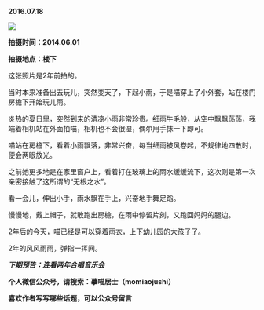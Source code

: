 
          
            
**2016.07.18**



![](//upload-images.jianshu.io/upload_images/51001-e9e709c8cfc54186.jpg)




**拍摄时间：2014.06.01**

**拍摄地点：楼下**

这张照片是2年前拍的。

当时本来准备出去玩儿，突然变天了，下起小雨，于是喵穿上了小外套，站在楼门房檐下开始玩儿雨。

炎热的夏日里，突然到来的清凉小雨非常珍贵。细雨牛毛般，从空中飘飘荡荡，我端着相机站在外面拍喵，相机也不会很湿，偶尔用手抹一下即可。

喵站在房檐下，看着小雨飘落，非常兴奋，每当细雨被风卷起，不规律地四散时，便会两眼放光。

之前她更多地是在家里窗户上，看着打在玻璃上的雨水缓缓流下，这次则是第一次亲密接触了这所谓的“无根之水”。

看一会儿，伸出小手，雨水飘在手上，兴奋地手舞足蹈。

慢慢地，戴上帽子，就敢跑出房檐，在雨中停留片刻，又跑回妈妈的腿边。

2年后的今天，喵已经是可以穿着雨衣，上下幼儿园的大孩子了。

2年的风风雨雨，弹指一挥间。


***下期预告：连看两年合唱音乐会***


**个人微信公众号，请搜索：摹喵居士（momiaojushi）**

**喜欢作者写写哪些话题，可以公众号留言**

          
        